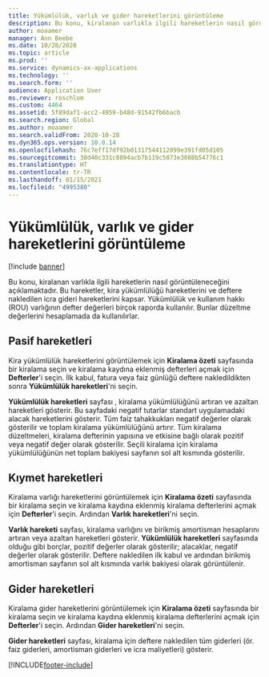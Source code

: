 ```yaml
---
title: Yükümlülük, varlık ve gider hareketlerini görüntüleme
description: Bu konu, kiralanan varlıkla ilgili hareketlerin nasıl görüntüleneceğini açıklamaktadır. Bu hareketler, kira yükümlülüğü hareketlerini ve deftere nakledilen icra gideri hareketlerini kapsar.
author: moaamer
manager: Ann Beebe
ms.date: 10/28/2020
ms.topic: article
ms.prod: ''
ms.service: dynamics-ax-applications
ms.technology: ''
ms.search.form: ''
audience: Application User
ms.reviewer: roschlom
ms.custom: 4464
ms.assetid: 5f89daf1-acc2-4959-b48d-91542fb6bacb
ms.search.region: Global
ms.author: moaamer
ms.search.validFrom: 2020-10-28
ms.dyn365.ops.version: 10.0.14
ms.openlocfilehash: 76c7eff17df92b01317544112099e391fd05d105
ms.sourcegitcommit: 38d40c331c8894acb7b119c5073e3088b54776c1
ms.translationtype: HT
ms.contentlocale: tr-TR
ms.lasthandoff: 01/15/2021
ms.locfileid: "4995380"
---
```

# <a name="view-liability-asset-and-expense-transactions"></a>Yükümlülük, varlık ve gider hareketlerini görüntüleme

[!include [banner](../includes/banner.md)]

Bu konu, kiralanan varlıkla ilgili hareketlerin nasıl görüntüleneceğini açıklamaktadır. Bu hareketler, kira yükümlülüğü hareketlerini ve deftere nakledilen icra gideri hareketlerini kapsar. Yükümlülük ve kullanım hakkı (ROU) varlığının defter değerleri birçok raporda kullanılır. Bunlar düzeltme değerlerini hesaplamada da kullanılırlar.

## <a name="liability-transactions"></a>Pasif hareketleri

Kira yükümlülük hareketlerini görüntülemek için **Kiralama özeti** sayfasında bir kiralama seçin ve kiralama kaydına eklenmiş defterleri açmak için **Defterler**'i seçin. İlk kabul, fatura veya faiz günlüğü deftere nakledildikten sonra **Yükümlülük hareketleri**'ni seçin.

**Yükümlülük hareketleri** sayfası , kiralama yükümlülüğünü artıran ve azaltan hareketleri gösterir. Bu sayfadaki negatif tutarlar standart uygulamadaki alacak hareketlerini gösterir. Tüm faiz tahakkukları negatif değerler olarak gösterilir ve toplam kiralama yükümlülüğünü artırır. Tüm kiralama düzeltmeleri, kiralama defterinin yapısına ve etkisine bağlı olarak pozitif veya negatif değer olarak gösterilir. Seçili kiralama için kiralama yükümlülüğünün net toplam bakiyesi sayfanın sol alt kısmında gösterilir.

## <a name="asset-transactions"></a>Kıymet hareketleri

Kiralama varlığı hareketlerini görüntülemek için **Kiralama özeti** sayfasında bir kiralama seçin ve kiralama kaydına eklenmiş kiralama defterlerini açmak için **Defterler**'i seçin. Ardından **Varlık hareketleri**'ni seçin.

**Varlık hareketi** sayfası, kiralama varlığını ve birikmiş amortisman hesaplarını artıran veya azaltan hareketleri gösterir. **Yükümlülük hareketleri** sayfasında olduğu gibi borçlar, pozitif değerler olarak gösterilir; alacaklar, negatif değerler olarak gösterilir. Deftere nakledilen ilk kabul ve ardından birikmiş amortisman sayfanın sol alt kısmında varlık bakiyesi olarak görüntülenir. 

## <a name="expenses-transactions"></a>Gider hareketleri

Kiralama gider hareketlerini görüntülemek için **Kiralama özeti** sayfasında bir kiralama seçin ve kiralama kaydına eklenmiş kiralama defterlerini açmak için **Defterler**'i seçin. Ardından **Gider hareketleri**'ni seçin.

**Gider hareketleri** sayfası, kiralama için deftere nakledilen tüm giderleri (ör. faiz giderleri, amortisman giderleri ve icra maliyetleri) gösterir.


[!INCLUDE[footer-include](../../includes/footer-banner.md)]